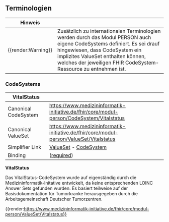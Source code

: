 ## Terminologien

| Hinweis |  |
|---------|---------------------|
| {{render:Warning}} | Zusätzlich zu internationalen Terminologien werden durch das Modul PERSON auch eigene CodeSystems definiert. Es sei drauf hingewiesen, dass CodeSystem ein implizites ValueSet enthalten können, welches der jeweiligen FHIR CodeSystem-Ressource zu entnehmen ist.|

### CodeSystems

| VitalStatus | |
|--|--|
|Canonical CodeSystem | https://www.medizininformatik-initiative.de/fhir/core/modul-person/CodeSystem/Vitalstatus  |
|Canonical ValueSet | https://www.medizininformatik-initiative.de/fhir/core/modul-person/ValueSet/Vitalstatus  |
|Simplifier Link| [ValueSet](https://www.medizininformatik-initiative.de/fhir/core/modul-person/ValueSet/Vitalstatus&fhirVersion=R4&scope=de.medizininformatikinitiative.kerndatensatz.person@2.0.0) - [CodeSystem](https://www.medizininformatik-initiative.de/fhir/core/modul-person/CodeSystem/Vitalstatus&fhirVersion=R4&scope=de.medizininformatikinitiative.kerndatensatz.person@2.0.0)|
| Binding | ([required](http://hl7.org/fhir/terminologies.html#required)) |

**VitalStatus**

Das VitalStatus-CodeSystem wurde auf eigenständig durch die Medizininformatik-Initative entwickelt, da keine entsprechenden LOINC Answer Sets gefunden wurden. Es basiert teilweise auf der Basisdokumentation für Tumorkranke herausgegeben durch die Arbeitsgemeinschaft Deutscher Tumorzentren.

{{render:https://www.medizininformatik-initiative.de/fhir/core/modul-person/ValueSet/Vitalstatus}}